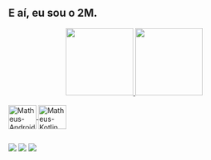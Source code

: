 
## E aí, eu sou o 2M.  
<div align="center">
  <a href="https://github.com/Matheysmota">
  <img height="135em" src="https://github-readme-stats.vercel.app/api?username=matheysmota&show_icons=true&theme=darl&include_all_commits=true&count_private=true"/>
  <img height="135em" src="https://github-readme-stats.vercel.app/api/top-langs/?username=matheysmota&layout=compact&langs_count=7&theme=dark"/>
</div>
<div style="display: inline_block"><br>
  <img align="center" alt="Matheus-Android" height="48" width="56" src="https://cdn.jsdelivr.net/gh/devicons/devicon/icons/android/android-plain-wordmark.svg">
  <img align="center" alt="Matheus-Kotlin" height="48" width="56" src="https://cdn.jsdelivr.net/gh/devicons/devicon/icons/kotlin/kotlin-original.svg">
</div>
  
  ##
 
<div> 
  <a href="https://instagram.com/matheysmota" target="_blank"><img src="https://img.shields.io/badge/-Instagram-%23E4405F?style=for-the-badge&logo=instagram&logoColor=white" target="_blank"></a>
  <a href = "mailto:matheusmotacosta1@gmail.com"><img src="https://img.shields.io/badge/-Gmail-%23333?style=for-the-badge&logo=gmail&logoColor=white" target="_blank"></a>
  <a href="https://www.linkedin.com/in/matheysmota/" target="_blank"><img src="https://img.shields.io/badge/-LinkedIn-%230077B5?style=for-the-badge&logo=linkedin&logoColor=white" target="_blank"></a> 
 
 
</div>





<!--
**Matheysmota/Matheysmota** is a ✨ _special_ ✨ repository because its `README.md` (this file) appears on your GitHub profile.

Here are some ideas to get you started:

- 🔭 I’m currently working on ...
- 🌱 I’m currently learning ...
- 👯 I’m looking to collaborate on ...
- 🤔 I’m looking for help with ...
- 💬 Ask me about ...
- 📫 How to reach me: ...
- 😄 Pronouns: ...
- ⚡ Fun fact: ...
-->
